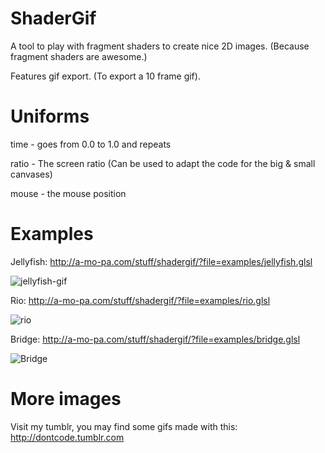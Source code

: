 # ShaderGif

A tool to play with fragment shaders to create nice 2D images. (Because fragment shaders are awesome.)

Features gif export. (To export a 10 frame gif).

# Uniforms

time - goes from 0.0 to 1.0 and repeats

ratio - The screen ratio (Can be used to adapt the code for the big & small canvases)

mouse - the mouse position

# Examples

Jellyfish: http://a-mo-pa.com/stuff/shadergif/?file=examples/jellyfish.glsl

![jellyfish-gif](http://67.media.tumblr.com/99a2e2a0055a5ba480c3d034db5d95b7/tumblr_ocaant6fWH1svno9go1_500.gif)

Rio: http://a-mo-pa.com/stuff/shadergif/?file=examples/rio.glsl

![rio](http://66.media.tumblr.com/31f918444dfeb6977d1a0818b5aed8d5/tumblr_oc62fccF031svno9go1_500.gif)

Bridge: http://a-mo-pa.com/stuff/shadergif/?file=examples/bridge.glsl

![Bridge](http://67.media.tumblr.com/1c175c8fd49c8be7ad155b7acddc850f/tumblr_oc6ennIUP41svno9go1_500.gif)

#  More images

Visit my tumblr, you may find some gifs made with this: http://dontcode.tumblr.com
